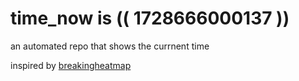 # time_now is (( 1728666000137 ))

an automated repo that shows the currnent time

inspired by [breakingheatmap](https://github.com/breakingheatmap/breakingheatmap)
